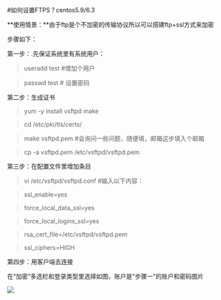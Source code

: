<!-- --- tag:  linux centos vsftpd  ftp 进阶  -->

<!-- --- title: 如何设置FTPS？centos5.9/6.3 -->
#如何设置FTPS？centos5.9/6.3

**使用情景：**由于ftp是个不加密的传输协议所以可以搭建ftp+ssl方式来加密

步骤如下：


第一步：.先保证系统里有系统用户：


> useradd test    #增加个用户

> passwd  test   # 设置密码


第二步：生成证书

>yum -y install   vsftpd  make

>cd /etc/pki/tls/certs/

>make vsftpd.pem   #会询问一些问题，随便填，邮箱这步填入个邮箱

>cp -a vsftpd.pem /etc/vsftpd/vsftpd.pem

第三步：在配置文件里增加条目

>vi /etc/vsftpd/vsftpd.conf   #输入以下内容：


> ssl_enable=yes

> force_local_data_ssl=yes

> force_local_logins_ssl=yes

> rsa_cert_file=/etc/vsftpd/vsftpd.pem

> ssl_ciphers=HIGH       


第四步：用客户端去连接


在“加密”多选栏和登录类型里选择如图，账户是"步骤一"的账户和密码图片 

![](http://kb.51hosting.com/kb/ftps.png)